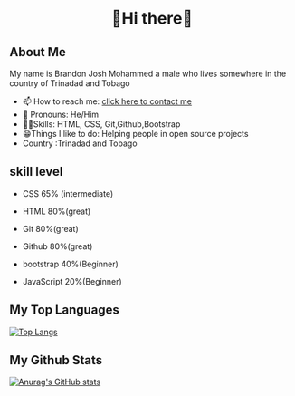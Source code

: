 <h1 align="center">👋Hi there👋</h1>



## About Me
My name is Brandon Josh Mohammed a male who lives somewhere in the country of Trinadad and Tobago

- 📫 How to reach me: [click here to contact me](https://brandonbr1.github.io/)
- 👦 Pronouns: He/Him
- 👨‍💻Skills: HTML, CSS, Git,Github,Bootstrap
- 😁Things I like to do: Helping people in open source projects
- Country :Trinadad and Tobago


## skill level



- CSS 65% (intermediate)

- HTML 80%(great)

- Git 80%(great)

- Github 80%(great)

- bootstrap 40%(Beginner)

- JavaScript 20%(Beginner)


## My Top Languages

[![Top Langs](https://github-readme-stats.vercel.app/api/top-langs/?username=Brandonbr1)](https://github.com/anuraghazra/github-readme-stats)


## My Github Stats

[![Anurag's GitHub stats](https://github-readme-stats.vercel.app/api?username=Brandonbr1)](https://github.com/anuraghazra/github-readme-stats)
